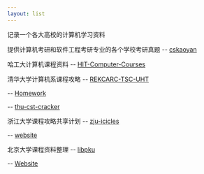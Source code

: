 ```yaml
---
layout: list
---
```


记录一个各大高校的计算机学习资料

提供计算机考研和软件工程考研专业的各个学校考研真题 -- [cskaoyan](https://github.com/csseky/cskaoyan)

哈工大计算机课程资料 -- [HIT-Computer-Courses](https://github.com/wxwmd/HIT-Computer-Courses)

清华大学计算机系课程攻略 -- [REKCARC-TSC-UHT](https://github.com/PKUanonym/REKCARC-TSC-UHT)  

-- [Homework](https://github.com/Trinkle23897/Personal-Homework) 

-- [thu-cst-cracker](https://github.com/Salensoft/thu-cst-cracker)

浙江大学课程攻略共享计划 -- [zju-icicles](https://github.com/QSCTech/zju-icicles)  

-- [website](https://qsctech.github.io/zju-icicles/)

北京大学课程资料整理 -- [libpku](https://github.com/lib-pku/libpku)

-- [Website](https://lib-pku.github.io/)

